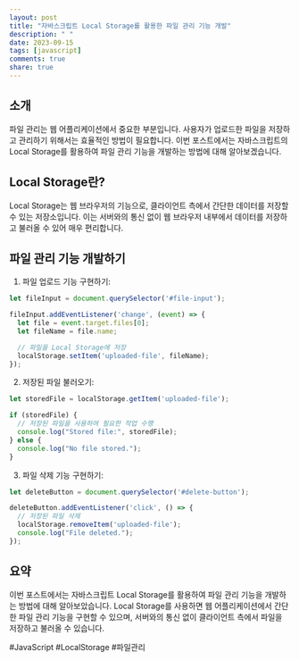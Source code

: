 ```yaml
---
layout: post
title: "자바스크립트 Local Storage를 활용한 파일 관리 기능 개발"
description: " "
date: 2023-09-15
tags: [javascript]
comments: true
share: true
---
```


## 소개

파일 관리는 웹 어플리케이션에서 중요한 부분입니다. 사용자가 업로드한 파일을 저장하고 관리하기 위해서는 효율적인 방법이 필요합니다. 이번 포스트에서는 자바스크립트의 Local Storage를 활용하여 파일 관리 기능을 개발하는 방법에 대해 알아보겠습니다.

## Local Storage란?

Local Storage는 웹 브라우저의 기능으로, 클라이언트 측에서 간단한 데이터를 저장할 수 있는 저장소입니다. 이는 서버와의 통신 없이 웹 브라우저 내부에서 데이터를 저장하고 불러올 수 있어 매우 편리합니다.

## 파일 관리 기능 개발하기

1. 파일 업로드 기능 구현하기:
```javascript
let fileInput = document.querySelector('#file-input');

fileInput.addEventListener('change', (event) => {
  let file = event.target.files[0];
  let fileName = file.name;

  // 파일을 Local Storage에 저장
  localStorage.setItem('uploaded-file', fileName);
});
```

2. 저장된 파일 불러오기:
```javascript
let storedFile = localStorage.getItem('uploaded-file');

if (storedFile) {
  // 저장된 파일을 사용하여 필요한 작업 수행
  console.log("Stored file:", storedFile);
} else {
  console.log("No file stored.");
}
```

3. 파일 삭제 기능 구현하기:
```javascript
let deleteButton = document.querySelector('#delete-button');

deleteButton.addEventListener('click', () => {
  // 저장된 파일 삭제
  localStorage.removeItem('uploaded-file');
  console.log("File deleted.");
});
```

## 요약

이번 포스트에서는 자바스크립트 Local Storage를 활용하여 파일 관리 기능을 개발하는 방법에 대해 알아보았습니다. Local Storage를 사용하면 웹 어플리케이션에서 간단한 파일 관리 기능을 구현할 수 있으며, 서버와의 통신 없이 클라이언트 측에서 파일을 저장하고 불러올 수 있습니다.

#JavaScript #LocalStorage #파일관리